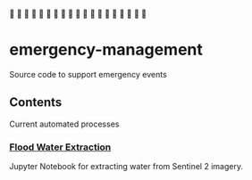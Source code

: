 :rotating_light: :rotating_light: :rotating_light: :rotating_light:
:rotating_light: :rotating_light: :rotating_light: :rotating_light:
:rotating_light: :rotating_light: :rotating_light: :rotating_light:
:rotating_light: :rotating_light: :rotating_light: :rotating_light:
:rotating_light: :rotating_light: :rotating_light:

# emergency-management

Source code to support emergency events

## Contents

Current automated processes

### [Flood Water Extraction](flooding/Sentinel2_Water_Extraction/README.md)

Jupyter Notebook for extracting water from Sentinel 2 imagery.
